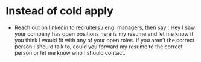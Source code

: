 # Instead of cold apply
- Reach out on linkedin to recruiters / eng. managers, then say :
Hey I saw your company has open positions here is my resume and let me know if you think I would fit with any of your open roles. 
If you aren’t the correct person I should talk to, could you forward my resume to the correct person or let me know who I should contact. 
